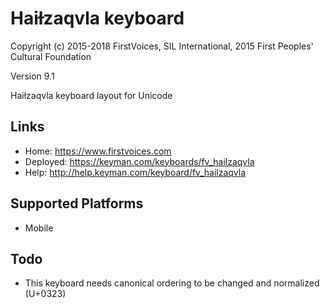 Haiɫzaqvla keyboard
======================

Copyright (c) 2015-2018 FirstVoices, SIL International, 2015 First Peoples' Cultural Foundation

Version 9.1

Haiɫzaqvla keyboard layout for Unicode

Links
-----

 * Home:     <https://www.firstvoices.com>
 * Deployed: <https://keyman.com/keyboards/fv_hailzaqvla>
 * Help:     <http://help.keyman.com/keyboard/fv_hailzaqvla>
 
Supported Platforms
-------------------

 * Mobile

Todo
----

 * This keyboard needs canonical ordering to be changed and normalized (U+0323)
